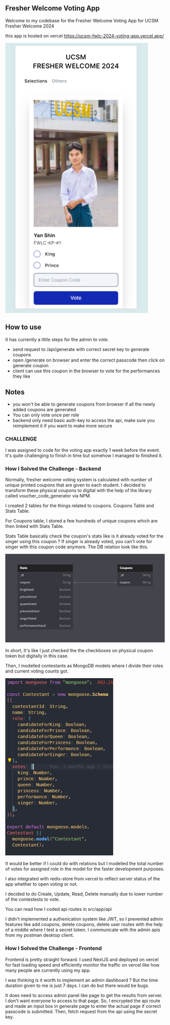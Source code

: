 ## Fresher Welcome Voting App
Welcome to my codebase for the Fresher Welcome Voting App for UCSM Fresher Welcome 2024

this app is hosted on vercel 
https://ucsm-fwlc-2024-voting-app.vercel.app/

![homepage](/images/home.png)

## How to use
It has currently a little steps for the admin to vote.

* send request to /api/generate with correct secret key to generate coupons
* open /generate on browser and enter the correct passcode then click on generate coupon
* client can use this coupon in the browser to vote for the performances they like

## Notes
* you won't be able to generate coupons from browser if all the newly added coupons are generated
* You can only vote once per role
* backend only need basic auth-key to access the api, make sure you reimplement it if you want to make more secure

### CHALLENGE
I was assigned to code for the voting app exactly 1 week before the event. It's quite challenging to finish in time but somehow I managed to finished it.

### How I Solved the Challenge - Backend
Normally, fresher welcome voting system is calculated with number of unique printed coupons that are given to each student. I decided to transform these physical coupons to digital with the help of the library called voucher_code_generator via NPM.

I created 2 tables for the things related to coupons. Coupons Table and Stats Table.

For Coupons table, I stored a few hundreds of unique coupons which are then linked with Stats Table.

Stats Table basically check the coupon's stats like is it already voted for the singer using this coupon ? If singer is already voted, you can't vote for singer with this coupon code anymore. The DB relation look like this.

![DB relation between Coupons and Stats Table](/images/image.png)

In short, It's like I just checked the the checkboxes on physical coupon token but digitally in this case.

Then, I modelled contestants as MongoDB models where I divide their roles and current voting counts got.

![Model](/images/model.png)

It would be better if I could do with relations but I modelled the total number of votes for assigned role in the model for the faster development purposes.

I also integrated with redis-store from vercel to reflect server status of the app whether to open voting or not.

I decided to do Create, Update, Read, Delete manually due to lower number of the contestests to vote.

You can read how I coded api routes in src/app/api

I didn't implemented a authenication system like JWT, so I prevented admin features like add coupons, delete coupons, delete user routes with the help of a middle where I test a secret token. I communicate with the admin apis from my postman desktop client.

### How I Solved the Challenge - Frontend
Frontend is pretty straight forward. I used NextJS and deployed on vercel for fast loading speed and efficiently monitor the traffic on vercel like how many people are currently using my app.

I was thinking is it worth to implement an admin dashboard ? But the time duration given to me is just 7 days. I can do but there would be bugs.

It does need to access admin panel like page to get the results from server. I don't want everyone to access to that page. So, I encrypted the api route and made an input box in generate page to enter the actual page if correct passcode is submitted. Then, fetch request from the api using the secret key.


